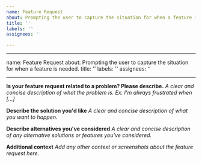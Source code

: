 ```yaml
---
name: Feature Request
about: Prompting the user to capture the situation for when a feature is needed.
title: ''
labels: ''
assignees: ''

---
```


---
name: Feature Request
about: Prompting the user to capture the situation for when a feature is needed.
title: ''
labels: ''
assignees: ''

---

**Is your feature request related to a problem? Please describe.**
_A clear and concise description of what the problem is. Ex. I'm always frustrated when [...]_
 
 
**Describe the solution you'd like**
_A clear and concise description of what you want to happen._
 
 
**Describe alternatives you've considered**
_A clear and concise description of any alternative solutions or features you've considered._
 
 
**Additional context**
_Add any other context or screenshots about the feature request here._
